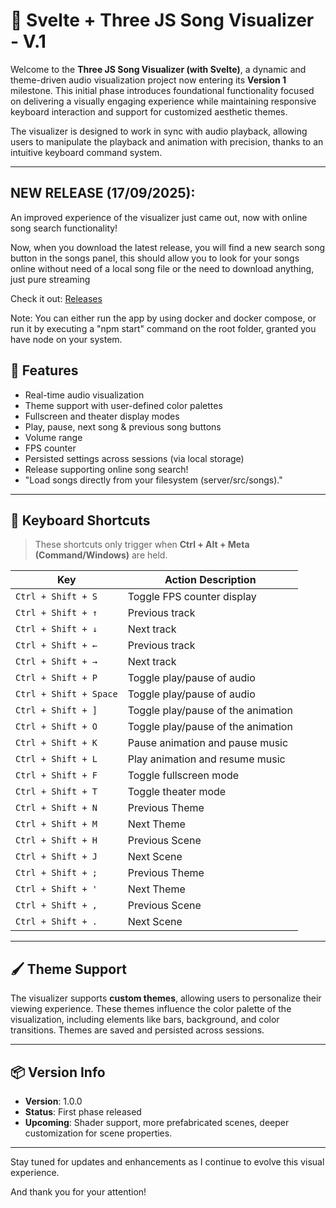 # 🎵 Svelte + Three JS Song Visualizer - V.1

Welcome to the **Three JS Song Visualizer (with Svelte)**, a dynamic and theme-driven audio visualization project now entering its **Version 1** milestone. This initial phase introduces foundational functionality focused on delivering a visually engaging experience while maintaining responsive keyboard interaction and support for customized aesthetic themes.

The visualizer is designed to work in sync with audio playback, allowing users to manipulate the playback and animation with precision, thanks to an intuitive keyboard command system.

---

## NEW RELEASE (17/09/2025):

An improved experience of the visualizer just came out, now with online song search functionality!

Now, when you download the latest release, you will find a new search song button in the songs panel, this should allow you to look for your songs online without need of a local song file or the need to download anything, just pure streaming

Check it out: [Releases](https://github.com/N-bred/music-visualizer-svelte/releases/tag/v1.0.0)

Note: You can either run the app by using docker and docker compose, or run it by executing a "npm start" command on the root folder, granted you have node on your system.

## 🚀 Features

- Real-time audio visualization
- Theme support with user-defined color palettes
- Fullscreen and theater display modes
- Play, pause, next song & previous song buttons
- Volume range
- FPS counter
- Persisted settings across sessions (via local storage)
- Release supporting online song search!
- "Load songs directly from your filesystem (server/src/songs)."

---

## 🎹 Keyboard Shortcuts

> These shortcuts only trigger when **Ctrl + Alt + Meta (Command/Windows)** are held.

| Key                      | Action Description                    |
| ------------------------ | ------------------------------------- |
| `Ctrl + Shift + S`     | Toggle FPS counter display            |
| `Ctrl + Shift + ↑`     | Previous track                        |
| `Ctrl + Shift + ↓`     | Next track                            |
| `Ctrl + Shift + ←`     | Previous track                        |
| `Ctrl + Shift + →`     | Next track                            |
| `Ctrl + Shift + P`     | Toggle play/pause of audio            |
| `Ctrl + Shift + Space` | Toggle play/pause of audio            |
| `Ctrl + Shift + ]`     | Toggle play/pause of the animation    |
| `Ctrl + Shift + O`     | Toggle play/pause of the animation    |
| `Ctrl + Shift + K`     | Pause animation and pause music       |
| `Ctrl + Shift + L`     | Play animation and resume music       |
| `Ctrl + Shift + F`     | Toggle fullscreen mode                |
| `Ctrl + Shift + T`     | Toggle theater mode                   |
| `Ctrl + Shift + N`     | Previous Theme                        |
| `Ctrl + Shift + M`     | Next Theme                            |
| `Ctrl + Shift + H`     | Previous Scene                        |
| `Ctrl + Shift + J`     | Next Scene                            |
| `Ctrl + Shift + ;`     | Previous Theme                        |
| `Ctrl + Shift + '`     | Next Theme                            |
| `Ctrl + Shift + ,`     | Previous Scene                        |
| `Ctrl + Shift + .`     | Next Scene                            |
---

## 🖌 Theme Support

The visualizer supports **custom themes**, allowing users to personalize their viewing experience. These themes influence the color palette of the visualization, including elements like bars, background, and color transitions. Themes are saved and persisted across sessions.

---

## 📦 Version Info

- **Version**: 1.0.0
- **Status**: First phase released
- **Upcoming**: Shader support, more prefabricated scenes, deeper customization for scene properties.

---

Stay tuned for updates and enhancements as I continue to evolve this visual experience.

And thank you for your attention!
